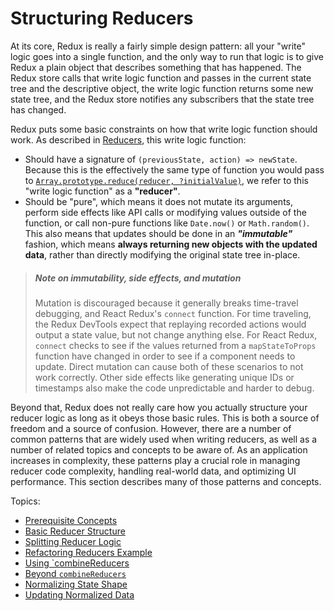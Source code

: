 # Structuring Reducers

At its core, Redux is really a fairly simple design pattern: all your "write" logic goes into a single function, and the only way to run that logic is to give Redux a plain object that describes something that has happened.  The Redux store calls that write logic function and passes in the current state tree and the descriptive object, the write logic function returns some new state tree, and the Redux store notifies any subscribers that the state tree has changed.  

Redux puts some basic constraints on how that write logic function should work.  As described in [Reducers](../basics/Reducers.md), this write logic function:

- Should have a signature of `(previousState, action) => newState`.  Because this is the effectively the same type of function you would pass to [`Array.prototype.reduce(reducer, ?initialValue)`](https://developer.mozilla.org/en-US/docs/Web/JavaScript/Reference/Global_Objects/Array/Reduce), we refer to this "write logic function" as a **"reducer"**.
- Should be "pure", which means it does not mutate its arguments, perform side effects like API calls or modifying values outside of the function, or call non-pure functions like `Date.now()` or `Math.random()`.  This also means that updates should be done in an ***"immutable"*** fashion, which means **always returning new objects with the updated data**, rather than directly modifying the original state tree in-place.

>##### Note on immutability, side effects, and mutation
> Mutation is discouraged because it generally breaks time-travel debugging, and React Redux's `connect` function.  For time traveling, the Redux DevTools expect that replaying recorded actions would output a state value, but not change anything else.  For React Redux, `connect` checks to see if the values returned from a `mapStateToProps` function have changed in order to see if a component needs to update.  Direct mutation can cause both of these scenarios to not work correctly.  Other side effects like generating unique IDs or timestamps also make the code unpredictable and harder to debug.  

Beyond that, Redux does not really care how you actually structure your reducer logic as long as it obeys those basic rules.  This is both a source of freedom and a source of confusion.  However, there are a number of common patterns that are widely used when writing reducers, as well as a number of related topics and concepts to be aware of.  As an application increases in complexity, these patterns play a crucial role in managing reducer code complexity, handling real-world data, and optimizing UI performance.  This section describes many of those patterns and concepts.




Topics: 

- [Prerequisite Concepts](./reducers/00-PrerequisiteConcepts.md)
- [Basic Reducer Structure](./reducers/01-BasicReducerStructure.md)
- [Splitting Reducer Logic](./reducers/02-SplittingReducerLogic.md)
- [Refactoring Reducers Example](./reducers/03-RefactoringReducersExample.md)
- [Using `combineReducers](./reducers/04-UsingCombineReducers.md)
- [Beyond `combineReducers`](./reducers/05-BeyondCombineReducers.md)
- [Normalizing State Shape](./reducers/06-NormalizingStateShape.md)
- [Updating Normalized Data](./reducers/07-UpdatingNormalizedData.md)